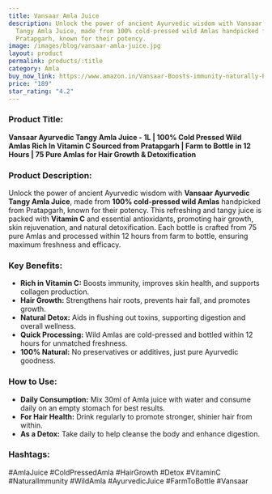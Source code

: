 ```yaml
---
title: Vansaar Amla Juice
description: Unlock the power of ancient Ayurvedic wisdom with Vansaar Ayurvedic
  Tangy Amla Juice, made from 100% cold-pressed wild Amlas handpicked from
  Pratapgarh, known for their potency.
image: /images/blog/vansaar-amla-juice.jpg
layout: product
permalink: products/:title
category: Amla
buy_now_link: https://www.amazon.in/Vansaar-Boosts-immunity-naturally-Pressed/dp/B01L6ZCVAY/ref=sr_1_20?crid=9NCKR3RZI9QI&tag=ayushmonk-21
price: "189"
star_rating: "4.2"
---
```

### Product Title:
**Vansaar Ayurvedic Tangy Amla Juice - 1L | 100% Cold Pressed Wild Amlas Rich In Vitamin C Sourced from Pratapgarh | Farm to Bottle in 12 Hours | 75 Pure Amlas for Hair Growth & Detoxification**

### Product Description:
Unlock the power of ancient Ayurvedic wisdom with **Vansaar Ayurvedic Tangy Amla Juice**, made from **100% cold-pressed wild Amlas** handpicked from Pratapgarh, known for their potency. This refreshing and tangy juice is packed with **Vitamin C** and essential antioxidants, promoting hair growth, skin rejuvenation, and natural detoxification. Each bottle is crafted from 75 pure Amlas and processed within 12 hours from farm to bottle, ensuring maximum freshness and efficacy.

### Key Benefits:
- **Rich in Vitamin C:** Boosts immunity, improves skin health, and supports collagen production.
- **Hair Growth:** Strengthens hair roots, prevents hair fall, and promotes growth.
- **Natural Detox:** Aids in flushing out toxins, supporting digestion and overall wellness.
- **Quick Processing:** Wild Amlas are cold-pressed and bottled within 12 hours for unmatched freshness.
- **100% Natural:** No preservatives or additives, just pure Ayurvedic goodness.

### How to Use:
- **Daily Consumption:** Mix 30ml of Amla juice with water and consume daily on an empty stomach for best results.
- **For Hair Health:** Drink regularly to promote stronger, shinier hair from within.
- **As a Detox:** Take daily to help cleanse the body and enhance digestion.

### Hashtags:
#AmlaJuice #ColdPressedAmla #HairGrowth #Detox #VitaminC #NaturalImmunity #WildAmla #AyurvedicJuice #FarmToBottle #Vansaar
